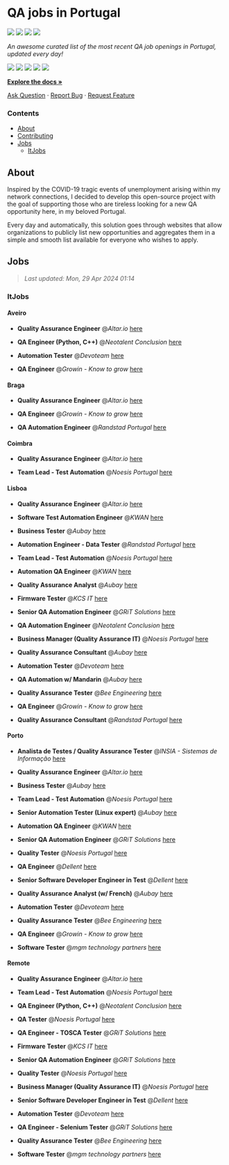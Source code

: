 QA jobs in Portugal
========================

![](https://img.shields.io/static/v1?label=%F0%9F%8C%9F&message=If%20Useful&color=BC4E99)
[![](https://img.shields.io/github/stars/sergiomartins8/qa-jobs-in-portugal)](https://github.com/sergiomartins8/qa-jobs-in-portugal/stargazers)
[![](https://img.shields.io/github/forks/sergiomartins8/qa-jobs-in-portugal)](https://github.com/sergiomartins8/qa-jobs-in-portugal/network/members)
[![](https://img.shields.io/badge/-sergiomartins8-blue?logo=Linkedin&logoColor=white)](https://www.linkedin.com/in/sergiomartins8/)

_An awesome curated list of the most recent QA job openings in Portugal, updated every day!_

[![](https://img.shields.io/github/v/release/sergiomartins8/qa-jobs-in-portugal)](https://github.com/sergiomartins8/qa-jobs-in-portugal/releases)
[![](https://github.com/sergiomartins8/qa-jobs-in-portugal/workflows/release/badge.svg)](https://github.com/sergiomartins8/qa-jobs-in-portugal/actions?query=workflow%3Arelease)
[![](https://img.shields.io/github/issues/sergiomartins8/qa-jobs-in-portugal)](https://github.com/sergiomartins8/qa-jobs-in-portugal/issues)
[![](https://img.shields.io/github/contributors/sergiomartins8/qa-jobs-in-portugal)](https://github.com/sergiomartins8/qa-jobs-in-portugal/graphs/contributors)
[![](https://img.shields.io/github/license/sergiomartins8/qa-jobs-in-portugal)](https://github.com/sergiomartins8/qa-jobs-in-portugal/blob/master/LICENSE)

**[Explore the docs »](https://github.com/sergiomartins8/qa-jobs-in-portugal/blob/master/docs/DOCUMENTATION.md)**

[Ask Question](https://github.com/sergiomartins8/qa-jobs-in-portugal/issues) 
·
[Report Bug](https://github.com/sergiomartins8/qa-jobs-in-portugal/issues)
·
[Request Feature](https://github.com/sergiomartins8/qa-jobs-in-portugal/issues)

### Contents
* [About](#about)
* [Contributing](https://github.com/sergiomartins8/qa-jobs-in-portugal/blob/master/docs/CONTRIBUTING.md)
* [Jobs](#jobs)
  * [ItJobs](#itjobs)

## About
Inspired by the COVID-19 tragic events of unemployment arising within my network connections, I decided to develop this open-source project with the goal of supporting those who are tireless looking for a new QA opportunity here, in my beloved Portugal.

Every day and automatically, this solution goes through websites that allow organizations to publicly list new opportunities and aggregates them in a simple and smooth list available for everyone who wishes to apply.

Jobs
---------

> _Last updated: Mon, 29 Apr 2024 01:14_

### ItJobs

#### Aveiro

- **Quality Assurance Engineer** @_Altar.io_ [here](https://www.itjobs.pt/oferta/482118/quality-assurance-engineer)


- **QA Engineer (Python, C++)** @_Neotalent Conclusion_ [here](https://www.itjobs.pt/oferta/481590/qa-engineer-robot-framework)


- **Automation Tester** @_Devoteam_ [here](https://www.itjobs.pt/oferta/481764/automation-tester)


- **QA Engineer** @_Growin - Know to grow_ [here](https://www.itjobs.pt/oferta/482707/qa-engineer)

#### Braga

- **Quality Assurance Engineer** @_Altar.io_ [here](https://www.itjobs.pt/oferta/482118/quality-assurance-engineer)


- **QA Engineer** @_Growin - Know to grow_ [here](https://www.itjobs.pt/oferta/482707/qa-engineer)


- **QA Automation Engineer** @_Randstad Portugal_ [here](https://www.itjobs.pt/oferta/481809/qa-automation-engineer)

#### Coimbra

- **Quality Assurance Engineer** @_Altar.io_ [here](https://www.itjobs.pt/oferta/482118/quality-assurance-engineer)


- **Team Lead - Test Automation** @_Noesis Portugal_ [here](https://www.itjobs.pt/oferta/481703/team-lead-test-automation-todo-o-pais)

#### Lisboa

- **Quality Assurance Engineer** @_Altar.io_ [here](https://www.itjobs.pt/oferta/482118/quality-assurance-engineer)


- **Software Test Automation Engineer** @_KWAN_ [here](https://www.itjobs.pt/oferta/481779/software-test-automation-engineer)


- **Business Tester** @_Aubay_ [here](https://www.itjobs.pt/oferta/481978/business-tester)


- **Automation Engineer - Data Tester** @_Randstad Portugal_ [here](https://www.itjobs.pt/oferta/482533/automation-engineer-data-tester)


- **Team Lead - Test Automation** @_Noesis Portugal_ [here](https://www.itjobs.pt/oferta/481703/team-lead-test-automation-todo-o-pais)


- **Automation QA Engineer** @_KWAN_ [here](https://www.itjobs.pt/oferta/481438/automation-qa-engineer)


- **Quality Assurance Analyst** @_Aubay_ [here](https://www.itjobs.pt/oferta/481973/quality-assurance-analyst)


- **Firmware Tester** @_KCS IT_ [here](https://www.itjobs.pt/oferta/482097/firmware-tester)


- **Senior QA Automation Engineer** @_GRiT Solutions_ [here](https://www.itjobs.pt/oferta/481600/senior-qa-automation-engineer)


- **QA Automation Engineer** @_Neotalent Conclusion_ [here](https://www.itjobs.pt/oferta/481343/qa-automation-engineer)


- **Business Manager (Quality Assurance IT)** @_Noesis Portugal_ [here](https://www.itjobs.pt/oferta/482141/business-manager-quality-assurance-it-lisboa)


- **Quality Assurance Consultant** @_Aubay_ [here](https://www.itjobs.pt/oferta/482468/quality-assurance-consultant)


- **Automation Tester** @_Devoteam_ [here](https://www.itjobs.pt/oferta/481764/automation-tester)


- **QA Automation w/ Mandarin** @_Aubay_ [here](https://www.itjobs.pt/oferta/481865/qa-automation-w-mandarin)


- **Quality Assurance Tester** @_Bee Engineering_ [here](https://www.itjobs.pt/oferta/482594/quality-assurance-tester)


- **QA Engineer** @_Growin - Know to grow_ [here](https://www.itjobs.pt/oferta/482707/qa-engineer)


- **Quality Assurance Consultant** @_Randstad Portugal_ [here](https://www.itjobs.pt/oferta/482215/quality-assurance-consultant)

#### Porto

- **Analista de Testes / Quality Assurance Tester** @_INSIA - Sistemas de Informação_ [here](https://www.itjobs.pt/oferta/482068/analista-de-testes-quality-assurance-tester)


- **Quality Assurance Engineer** @_Altar.io_ [here](https://www.itjobs.pt/oferta/482118/quality-assurance-engineer)


- **Business Tester** @_Aubay_ [here](https://www.itjobs.pt/oferta/481978/business-tester)


- **Team Lead - Test Automation** @_Noesis Portugal_ [here](https://www.itjobs.pt/oferta/481703/team-lead-test-automation-todo-o-pais)


- **Senior Automation Tester (Linux expert)** @_Aubay_ [here](https://www.itjobs.pt/oferta/481867/senior-automation-tester-linux-expert)


- **Automation QA Engineer** @_KWAN_ [here](https://www.itjobs.pt/oferta/481438/automation-qa-engineer)


- **Senior QA Automation Engineer** @_GRiT Solutions_ [here](https://www.itjobs.pt/oferta/481600/senior-qa-automation-engineer)


- **Quality Tester** @_Noesis Portugal_ [here](https://www.itjobs.pt/oferta/481649/quality-tester-porto)


- **QA Engineer** @_Dellent_ [here](https://www.itjobs.pt/oferta/480120/qa-engineer)


- **Senior Software Developer Engineer in Test** @_Dellent_ [here](https://www.itjobs.pt/oferta/481533/senior-software-developer-engineer-in-test)


- **Quality Assurance Analyst (w/ French)** @_Aubay_ [here](https://www.itjobs.pt/oferta/481971/quality-assurance-analyst-w-french)


- **Automation Tester** @_Devoteam_ [here](https://www.itjobs.pt/oferta/481764/automation-tester)


- **Quality Assurance Tester** @_Bee Engineering_ [here](https://www.itjobs.pt/oferta/482594/quality-assurance-tester)


- **QA Engineer** @_Growin - Know to grow_ [here](https://www.itjobs.pt/oferta/482707/qa-engineer)


- **Software Tester** @_mgm technology partners_ [here](https://www.itjobs.pt/oferta/482248/software-tester)

#### Remote

- **Quality Assurance Engineer** @_Altar.io_ [here](https://www.itjobs.pt/oferta/482118/quality-assurance-engineer)


- **Team Lead - Test Automation** @_Noesis Portugal_ [here](https://www.itjobs.pt/oferta/481703/team-lead-test-automation-todo-o-pais)


- **QA Engineer (Python, C++)** @_Neotalent Conclusion_ [here](https://www.itjobs.pt/oferta/481590/qa-engineer-robot-framework)


- **QA Tester** @_Noesis Portugal_ [here](https://www.itjobs.pt/oferta/482138/qa-tester-lisbon)


- **QA Engineer - TOSCA Tester** @_GRiT Solutions_ [here](https://www.itjobs.pt/oferta/481839/qa-engineer-tosca-tester)


- **Firmware Tester** @_KCS IT_ [here](https://www.itjobs.pt/oferta/482097/firmware-tester)


- **Senior QA Automation Engineer** @_GRiT Solutions_ [here](https://www.itjobs.pt/oferta/481600/senior-qa-automation-engineer)


- **Quality Tester** @_Noesis Portugal_ [here](https://www.itjobs.pt/oferta/481649/quality-tester-porto)


- **Business Manager (Quality Assurance IT)** @_Noesis Portugal_ [here](https://www.itjobs.pt/oferta/482141/business-manager-quality-assurance-it-lisboa)


- **Senior Software Developer Engineer in Test** @_Dellent_ [here](https://www.itjobs.pt/oferta/481533/senior-software-developer-engineer-in-test)


- **Automation Tester** @_Devoteam_ [here](https://www.itjobs.pt/oferta/481764/automation-tester)


- **QA Engineer - Selenium Tester** @_GRiT Solutions_ [here](https://www.itjobs.pt/oferta/482280/qa-engineer-selenium-tester)


- **Quality Assurance Tester** @_Bee Engineering_ [here](https://www.itjobs.pt/oferta/482594/quality-assurance-tester)


- **Software Tester** @_mgm technology partners_ [here](https://www.itjobs.pt/oferta/482248/software-tester)

